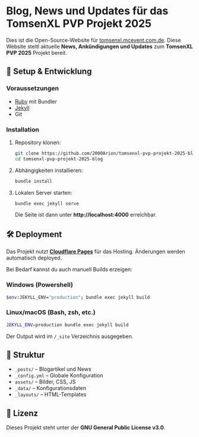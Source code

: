 # Blog, News und Updates für das TomsenXL PVP Projekt 2025  

Dies ist die Open-Source-Website für [tomsenxl.mcevent.com.de](https://tomsenxl.mcevent.com.de). Diese Website steltl aktuelle **News, Ankündigungen und Updates** zum **TomsenXL PVP 2025** Projekt bereit.  

## 🚀 Setup & Entwicklung  

### Voraussetzungen  

- [Ruby](https://www.ruby-lang.org/) mit Bundler  
- [Jekyll](https://jekyllrb.com/)  
- Git  

### Installation  

1. Repository klonen:  

   ```sh
   git clone https://github.com/2000Arion/tomsenxl-pvp-projekt-2025-blog.git
   cd tomsenxl-pvp-projekt-2025-blog
   ```

2. Abhängigkeiten installieren:

   ```sh
   bundle install
   ```

3. Lokalen Server starten:  

   ```sh
   bundle exec jekyll serve
   ```

   Die Seite ist dann unter **http://localhost:4000** erreichbar.  

## 🛠 Deployment

Das Projekt nutzt [**Cloudflare Pages**](https://pages.cloudflare.com) für das Hosting. Änderungen werden automatisch deployed.  

Bei Bedarf kannst du auch manuell Builds erzeigen:  

### Windows (Powershell)

```sh
$env:JEKYLL_ENV="production"; bundle exec jekyll build
```

### Linux/macOS (Bash, zsh, etc.)

```bash
JEKYLL_ENV=production bundle exec jekyll build
```

Der Output wird im `/_site` Verzeichnis ausgegeben.

## 📂 Struktur  

- `_posts/` – Blogartikel und News  
- `_config.yml` – Globale Konfiguration  
- `assets/` – Bilder, CSS, JS  
- `_data/` – Konfigurationsdaten  
- `_layouts/` – HTML-Templates  

## 📜 Lizenz

Dieses Projekt steht unter der **GNU General Public License v3.0**.
